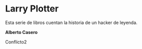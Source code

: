 # Larry Plotter

Esta serie de libros cuentan la historia de un hacker de leyenda.

**Alberto Casero**

Conflicto2